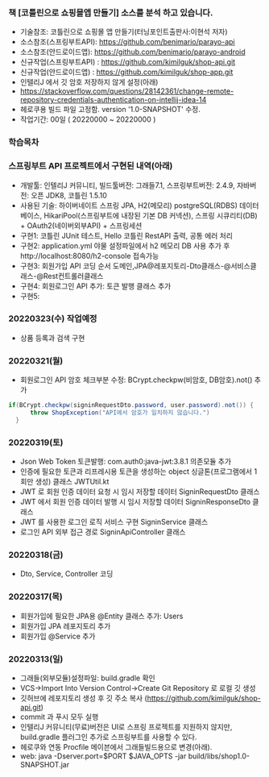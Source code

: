 ### 책 [코틀린으로 쇼핑몰앱 만들기] 소스를 분석 하고 있습니다.
- 기술참조: 코틀린으로 쇼핑몰 앱 만들기(터닝포인트출판사:이현석 저자)
- 소스참조(스프링부트API): https://github.com/benimario/parayo-api
- 소스참조(안드로이드앱): https://github.com/benimario/parayo-android
- 신규작업(스프링부트API) : https://github.com/kimilguk/shop-api.git
- 신규작업(안드로이드앱) : https://github.com/kimilguk/shop-app.git
- 인텔리J 에서 깃 암호 저장하지 않게 설정(아래) 
- https://stackoverflow.com/questions/28142361/change-remote-repository-credentials-authentication-on-intellij-idea-14
- 헤로쿠용 빌드 파일 고정함. version '1.0-SNAPSHOT' 수정.
- 작업기간: 00일 ( 20220000 ~ 20220000 )

### 학습목차

### 스프링부트 API 프로젝트에서 구현된 내역(아래)
- 개발툴: 인텔리J 커뮤니티, 빌드툴버전: 그래들7.1, 스프링부트버전: 2.4.9, 자바버전: 오픈 JDK8, 코틀린 1.5.10
- 사용된 기술: 하이버네이트 스프링 JPA, H2(메모리) postgreSQL(RDBS) 데이터베이스, HikariPool(스프링부트에 내장된 기본 DB 커넥션), 스프링 시큐리티(DB) + OAuth2(네이버외부API) + 스프링세션
- 구현1: 코틀린 JUnit 테스트, Hello 코틀린 RestAPI 출력, 공통 에러 처리
- 구현2: application.yml 야물 설정파일에서 h2 메모리 DB 사용 추가 후 http://localhost:8080/h2-console 접속가능
- 구현3: 회원가입 API 코딩 순서 도메인,JPA@레포지토리-Dto클래스-@서비스클래스-@Rest컨트롤러클래스
- 구현4: 회원로그인 API 추가: 토큰 발행 클래스 추가
- 구현5: 

### 20220323(수) 작업예정
- 상품 등록과 검색 구현

### 20220321(월)
- 회원로그인 API 암호 체크부분 수정: BCrypt.checkpw(비암호, DB암호).not() 추가
```java
if(BCrypt.checkpw(signinRequestDto.password, user.password).not()) {
      throw ShopException("API에서 암호가 일치하지 않습니다.")
  }
```

### 20220319(토)
- Json Web Token 토큰발행: com.auth0:java-jwt:3.8.1 의존모듈 추가
- 인증에 필요한 토큰과 리프레시용 토큰을 생성하는 object 싱글톤(프로그램에서 1회만 생성) 클래스 JWTUtil.kt
- JWT 로 회원 인증 데이터 요청 시 임시 저장할 데이터 SigninRequestDto 클래스
- JWT 에서 회원 인증 데이터 발행 시 임시 저장할 데이터 SigninResponseDto 클래스
- JWT 를 사용한 로그인 로직 서비스 구현 SigninService 클래스
- 로그인 API 외부 접근 경로 SigninApiController 클래스

### 20220318(금)
- Dto, Service, Controller 코딩

### 20220317(목)
- 회원가입에 필요한 JPA용 @Entity 클래스 추가: Users 
- 회원가입 JPA 레포지토리 추가
- 회원가입 @Service 추가

### 20220313(일)
- 그래들(외부모듈)설정파일: build.gradle 확인 
- VCS->Import Into Version Control->Create Git Repository 로 로컬 깃 생성
- 깃허브에 레포지토리 생성 후 깃 주소 복사 (https://github.com/kimilguk/shop-api.git)
- commit 과 푸시 모두 실행
- 인텔리J 커뮤니티(무료)버전은 UI로 스프링 프로젝트를 지원하지 않지만, build.gradle 플러그인 추가로 스프링부트를 사용할 수 있다.
- 헤로쿠와 연동 Procfile 메이븐에서 그래들빌드용으로 변경(아래).
- web: java -Dserver.port=$PORT $JAVA_OPTS -jar build/libs/shop1.0-SNAPSHOT.jar
